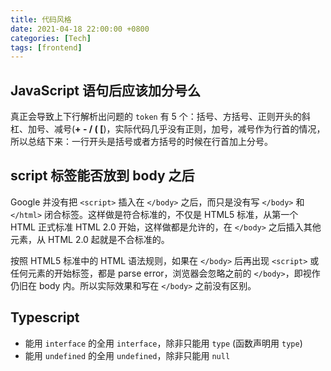 ```yaml
---
title: 代码风格
date: 2021-04-18 22:00:00 +0800
categories: [Tech]
tags: [frontend]
---
```


## JavaScript 语句后应该加分号么

真正会导致上下行解析出问题的 `token` 有 5 个：括号、方括号、正则开头的斜杠、加号、减号(**+ - / ( [**)，实际代码几乎没有正则，加号，减号作为行首的情况，所以总结下来：一行开头是括号或者方括号的时候在行首加上分号。

## script 标签能否放到 body 之后

Google 并没有把 `<script>` 插入在 `</body>` 之后，而只是没有写 `</body>` 和 `</html>` 闭合标签。这样做是符合标准的，不仅是 HTML5 标准，从第一个 HTML 正式标准 HTML 2.0 开始，这样做都是允许的，在 `</body>` 之后插入其他元素，从 HTML 2.0 起就是不合标准的。

按照 HTML5 标准中的 HTML 语法规则，如果在 `</body>` 后再出现 `<script>` 或任何元素的开始标签，都是 parse error，浏览器会忽略之前的 `</body>`，即视作仍旧在 body 内。所以实际效果和写在 `</body>` 之前没有区别。

## Typescript

- 能用 `interface` 的全用 `interface`，除非只能用 `type` (函数声明用 `type`)
- 能用 `undefined` 的全用 `undefined`，除非只能用 `null`
